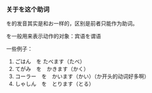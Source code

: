 

### 关于を这个助词

を的发音其实是和お一样的，区别是前者只能作为助词。

を一般用来表示动作的对象：宾语を谓语

一些例子：
1. ごはん　を たべます（たべ）
2. てがみ　を　かきます（かく）
3. コーラー　を　かいます（かい）（か开头的动词好多啊）
4. しゃしん　を　とります（とる）
